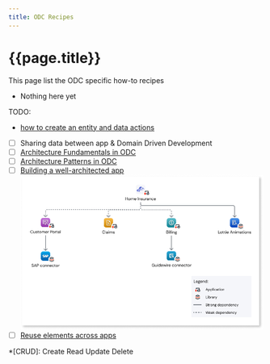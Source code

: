 ```yaml
---
title: ODC Recipes
---
```

# {{page.title}}

This page list the ODC specific how-to recipes

* Nothing here yet

TODO:

* [how to create an entity and data actions]
* [ ] Sharing data between app & Domain Driven Development
* [ ] [Architecture Fundamentals in ODC]
* [ ] [Architecture Patterns in ODC]
* [ ] [Building a well-architected app] ![architecture diagram](/ODC-recipes/images/the-final-architecture-diag.png)
* [ ] [Reuse elements across apps]

[Architecture Fundamentals in ODC]:https://learn.outsystems.com/training/journeys/architecture-fundamentals-559
[Architecture Patterns in ODC]: https://learn.outsystems.com/training/journeys/architecture-patterns-581
[Building a well-architected app]: https://success.outsystems.com/documentation/outsystems_developer_cloud/building_apps/app_architecture/building_a_well_architected_app/
[Reuse elements across apps]: https://success.outsystems.com/documentation/outsystems_developer_cloud/building_apps/app_architecture/reuse_elements_across_apps/

*[CRUD]: Create Read Update Delete

[how to create an entity and data actions]: data-actions.md
